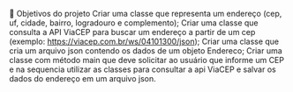 🔨 Objetivos do projeto
Criar uma classe que representa um endereço (cep, uf, cidade, bairro, logradouro e complemento);
Criar uma classe que consulta a API ViaCEP para buscar um endereço a partir de um cep (exemplo: https://viacep.com.br/ws/04101300/json);
Criar uma classe que cria um arquivo json contendo os dados de um objeto Endereco;
Criar uma classe com método main que deve solicitar ao usuário que informe um CEP e na sequencia utilizar as classes para consultar a api ViaCEP e salvar os dados do endereço em um arquivo json.
